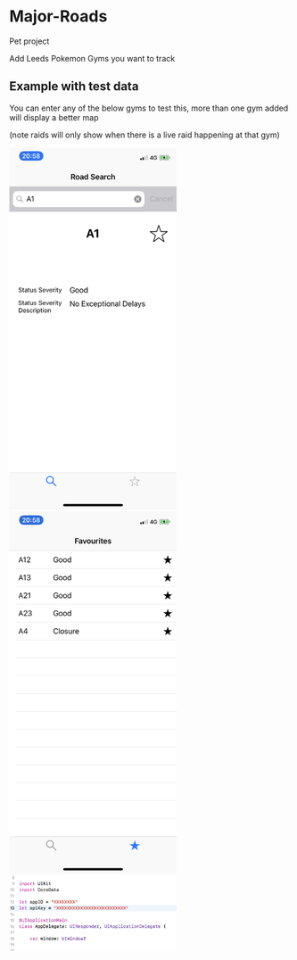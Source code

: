 # Major-Roads

Pet project

Add Leeds Pokemon Gyms you want to track 

## Example with test data


You can enter any of the below gyms to test this, more than one gym added will display a better map

(note raids will only show when there is a live raid happening at that gym)




<img src=/images/IMG_1868.PNG width="300" height="650">
<img src=/images/IMG_1869.PNG width="300" height="650">
<img src=/images/screenShot.png width="300" height="135">
